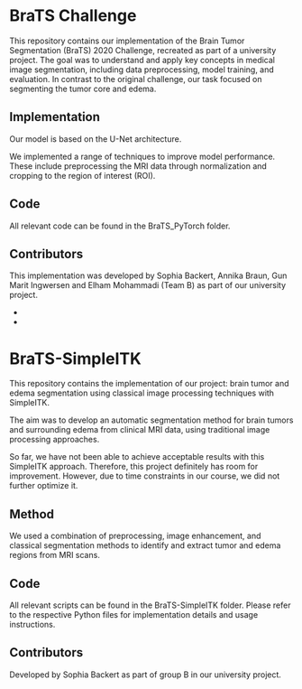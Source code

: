 # BraTS Challenge
This repository contains our implementation of the Brain Tumor Segmentation (BraTS) 2020 Challenge, recreated as part of a university project. 
The goal was to understand and apply key concepts in medical image segmentation, including data preprocessing, model training, and evaluation.
In contrast to the original challenge, our task focused on segmenting the tumor core and edema.

## Implementation
Our model is based on the U-Net architecture.

We implemented a range of techniques to improve model performance.
These include preprocessing the MRI data through normalization and cropping to the region of interest (ROI). 

## Code
All relevant code can be found in the BraTS_PyTorch folder.

## Contributors
This implementation was developed by Sophia Backert, Annika Braun, Gun Marit Ingwersen and Elham Mohammadi (Team B) as part of our university project. 

-
-


# BraTS-SimpleITK
This repository contains the implementation of our project: brain tumor and edema segmentation using classical image processing techniques with SimpleITK.

The aim was to develop an automatic segmentation method for brain tumors and surrounding edema from clinical MRI data, using traditional image processing approaches.

So far, we have not been able to achieve acceptable results with this SimpleITK approach. Therefore, this project definitely has room for improvement. However, due to time constraints in our course, we did not further optimize it.

## Method
We used a combination of preprocessing, image enhancement, and classical segmentation methods to identify and extract tumor and edema regions from MRI scans.

## Code
All relevant scripts can be found in the BraTS-SimpleITK folder.
Please refer to the respective Python files for implementation details and usage instructions.

## Contributors
Developed by Sophia Backert as part of group B in our university project.
